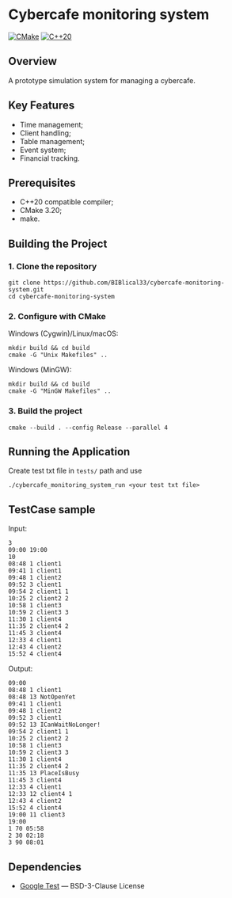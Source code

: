 # Cybercafe monitoring system

[![CMake](https://img.shields.io/badge/CMake-3.20+-blue.svg)](https://cmake.org)
[![C++20](https://img.shields.io/badge/C++-20-blue.svg)](https://en.cppreference.com/w/cpp/20)

## Overview
A prototype simulation system for managing a cybercafe.

## Key Features
- Time management;
- Client handling;
- Table management;
- Event system;
- Financial tracking.

## Prerequisites
- C++20 compatible compiler;
- CMake 3.20;
- make.

## Building the Project
### 1. Clone the repository
```
git clone https://github.com/BIBlical33/cybercafe-monitoring-system.git
cd cybercafe-monitoring-system
```
### 2. Configure with CMake
Windows (Cygwin)/Linux/macOS:
```
mkdir build && cd build
cmake -G "Unix Makefiles" ..
```
Windows (MinGW):
```
mkdir build && cd build
cmake -G "MinGW Makefiles" ..
```
### 3. Build the project
```
cmake --build . --config Release --parallel 4
```

## Running the Application
Create test txt file in `tests/` path and use
```
./cybercafe_monitoring_system_run <your test txt file>
```

## TestCase sample
Input:
```
3
09:00 19:00
10
08:48 1 client1
09:41 1 client1
09:48 1 client2
09:52 3 client1
09:54 2 client1 1
10:25 2 client2 2
10:58 1 client3
10:59 2 client3 3
11:30 1 client4
11:35 2 client4 2
11:45 3 client4
12:33 4 client1
12:43 4 client2
15:52 4 client4

```
Output:
```
09:00
08:48 1 client1
08:48 13 NotOpenYet
09:41 1 client1
09:48 1 client2
09:52 3 client1
09:52 13 ICanWaitNoLonger!
09:54 2 client1 1
10:25 2 client2 2
10:58 1 client3
10:59 2 client3 3
11:30 1 client4
11:35 2 client4 2
11:35 13 PlaceIsBusy
11:45 3 client4
12:33 4 client1
12:33 12 client4 1
12:43 4 client2
15:52 4 client4
19:00 11 client3
19:00
1 70 05:58
2 30 02:18
3 90 08:01
```

## Dependencies
- [Google Test](https://github.com/google/googletest) — BSD-3-Clause License
